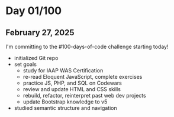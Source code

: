# Day 01/100
## February 27, 2025

I'm committing to the \#100-days-of-code challenge starting today!

- initialized Git repo
- set goals
    - study for IAAP WAS Certification
    - re-read Eloquent JavaScript, complete exercises
    - practice JS, PHP, and SQL on Codewars
    - review and update HTML and CSS skills
    - rebuild, refactor, reinterpret past web dev projects
    - update Bootstrap knowledge to v5
- studied semantic structure and navigation